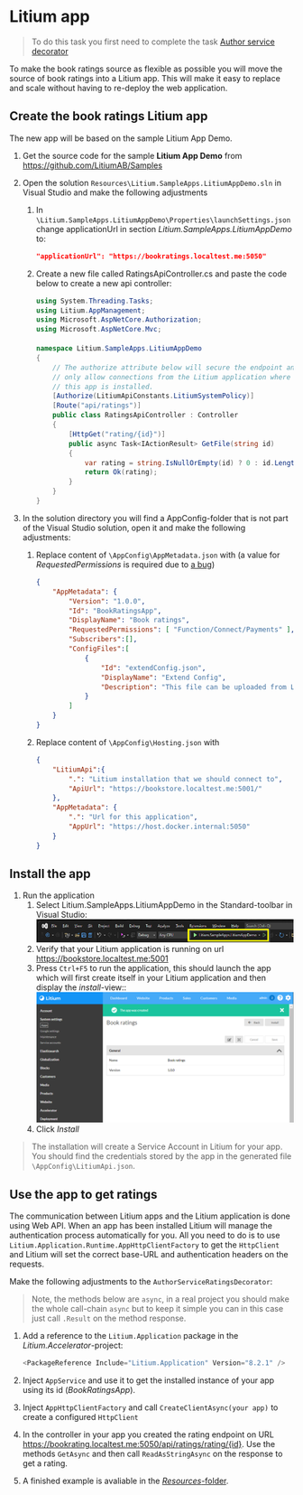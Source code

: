 # Litium app

> To do this task you first need to complete the task [Author service decorator](../Author%20service%decorator)

To make the book ratings source as flexible as possible you will move the source of book ratings  into a Litium app. This will make it easy to replace and scale without having to re-deploy the web application.

## Create the book ratings Litium app

The new app will be based on the sample Litium App Demo.

1. Get the source code for the sample **Litium App Demo** from <https://github.com/LitiumAB/Samples>

1. Open the solution `Resources\Litium.SampleApps.LitiumAppDemo.sln` in Visual Studio and make the following adjustments

    1. In `\Litium.SampleApps.LitiumAppDemo\Properties\launchSettings.json` change applicationUrl in section _Litium.SampleApps.LitiumAppDemo_ to:

        ```JSON
        "applicationUrl": "https://bookratings.localtest.me:5050"
        ```

    1. Create a new file called RatingsApiController.cs and paste the code below to create a new api controller:

        ```C#
        using System.Threading.Tasks;
        using Litium.AppManagement;
        using Microsoft.AspNetCore.Authorization;
        using Microsoft.AspNetCore.Mvc;

        namespace Litium.SampleApps.LitiumAppDemo
        {
            // The authorize attribute below will secure the endpoint and
            // only allow connections from the Litium application where
            // this app is installed.
            [Authorize(LitiumApiConstants.LitiumSystemPolicy)]
            [Route("api/ratings")]
            public class RatingsApiController : Controller
            {
                [HttpGet("rating/{id}")]
                public async Task<IActionResult> GetFile(string id)
                {
                    var rating = string.IsNullOrEmpty(id) ? 0 : id.Length;
                    return Ok(rating);
                }
            }
        }
        ```

1. In the solution directory you will find a AppConfig-folder that is not part of the Visual Studio solution, open it and make the following adjustments:

    1. Replace content of `\AppConfig\AppMetadata.json` with (a value for _RequestedPermissions_ is required due to [a bug](https://docs.litium.com/support/bugs/bug_details?id=59573))

        ```JSON
        {
            "AppMetadata": {
                "Version": "1.0.0",
                "Id": "BookRatingsApp",
                "DisplayName": "Book ratings",
                "RequestedPermissions": [ "Function/Connect/Payments" ],
                "Subscribers":[],
                "ConfigFiles":[
                    {
                        "Id": "extendConfig.json",
                        "DisplayName": "Extend Config",
                        "Description": "This file can be uploaded from Litium Back-office."
                    }
                ]
            }
        }
        ```

    1. Replace content of `\AppConfig\Hosting.json` with

        ```JSON
        {
            "LitiumApi":{
                ".": "Litium installation that we should connect to",
                "ApiUrl": "https://bookstore.localtest.me:5001/"
            },
            "AppMetadata": {
                ".": "Url for this application",
                "AppUrl": "https://host.docker.internal:5050"
            }
        }
        ```

## Install the app

1. Run the application
    1. Select Litium.SampleApps.LitiumAppDemo in the Standard-toolbar in Visual Studio:
        ![Alt text](Resources\Images/toolbar-setting.png "Toolbar setting")
    1. Verify that your Litium application is running on url <https://bookstore.localtest.me:5001>
    1. Press `Ctrl+F5` to run the application, this should launch the app which will first create itself in your Litium application and then display the _install_-view::
    ![Alt text](Resources\Images/install-app.png "App installation")
    1. Click _Install_

> The installation will create a Service Account in Litium for your app. You should find the credentials stored by the app in the generated file `\AppConfig\LitiumApi.json`.

## Use the app to get ratings

The communication between Litium apps and the Litium application is done using Web API. When an app has been installed Litium will manage the authentication process automatically for you. All you need to do is to use `Litium.Application.Runtime.AppHttpClientFactory` to get the `HttpClient` and Litium will set the correct base-URL and authentication headers on the requests.

Make the following adjustments to the `AuthorServiceRatingsDecorator`:

> Note, the methods below are `async`, in a real project you should make the whole call-chain `async` but to keep it simple you can in this case just call `.Result` on the method response.

1. Add a reference to the `Litium.Application` package in the _Litium.Accelerator_-project:

    ```PowerShell
    <PackageReference Include="Litium.Application" Version="8.2.1" />
    ```

1. Inject `AppService` and use it to get the installed instance of your app using its id (_BookRatingsApp_).

1. Inject `AppHttpClientFactory` and call `CreateClientAsync(your app)` to create a configured `HttpClient`

1. In the controller in your app you created the rating endpoint on URL <https://bookrating.localtest.me:5050/api/ratings/rating/{id}>. Use the methods `GetAsync` and then call `ReadAsStringAsync` on the response to get a rating.

1. A finished example is avaliable in the [_Resources_-folder](Resources/AuthorServiceRatingsDecorator.cs).
